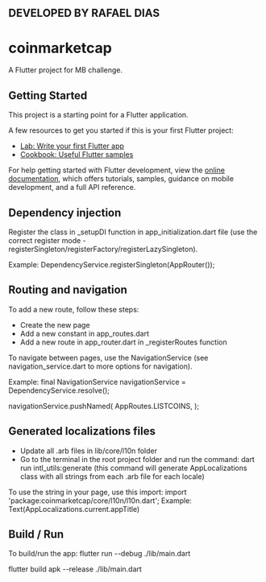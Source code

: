 ## DEVELOPED BY RAFAEL DIAS ##

# coinmarketcap

A Flutter project for MB challenge.

## Getting Started

This project is a starting point for a Flutter application.

A few resources to get you started if this is your first Flutter project:

- [Lab: Write your first Flutter app](https://docs.flutter.dev/get-started/codelab)
- [Cookbook: Useful Flutter samples](https://docs.flutter.dev/cookbook)

For help getting started with Flutter development, view the
[online documentation](https://docs.flutter.dev/), which offers tutorials,
samples, guidance on mobile development, and a full API reference.

## Dependency injection
Register the class in _setupDI function in app_initialization.dart file (use the correct register mode - registerSingleton/registerFactory/registerLazySingleton).

Example: DependencyService.registerSingleton<AppRouter>(AppRouter());

## Routing and navigation
To add a new route, follow these steps:
- Create the new page
- Add a new constant in app_routes.dart
- Add a new route in app_router.dart in _registerRoutes function

To navigate between pages, use the NavigationService (see navigation_service.dart to more options for navigation).

Example: 
final NavigationService navigationService = DependencyService.resolve<NavigationService>();

navigationService.pushNamed(
    AppRoutes.LISTCOINS,
);

## Generated localizations files
- Update all .arb files in lib/core/l10n folder
- Go to the terminal in the root project folder and run the command: dart run intl_utils:generate
(this command will generate AppLocalizations class with all strings from each .arb file for each locale)

To use the string in your page, use this import:
import 'package:coinmarketcap/core/l10n/l10n.dart';
Example: Text(AppLocalizations.current.appTitle)

## Build / Run
To build/run the app:
flutter run --debug ./lib/main.dart

flutter build apk --release ./lib/main.dart
